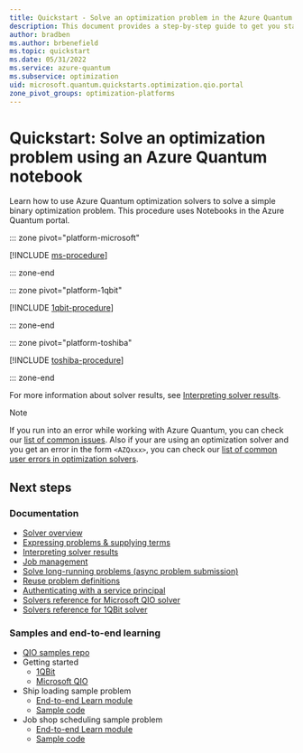 ```yaml
---
title: Quickstart - Solve an optimization problem in the Azure Quantum portal
description: This document provides a step-by-step guide to get you started with optimization in the Azure Quantum portal
author: bradben
ms.author: brbenefield
ms.topic: quickstart
ms.date: 05/31/2022
ms.service: azure-quantum
ms.subservice: optimization
uid: microsoft.quantum.quickstarts.optimization.qio.portal
zone_pivot_groups: optimization-platforms
---
```


# Quickstart: Solve an optimization problem using an Azure Quantum notebook

Learn how to use Azure Quantum optimization solvers to solve a simple binary optimization problem. This procedure uses Notebooks in the Azure Quantum portal. 

::: zone pivot="platform-microsoft"

[!INCLUDE [ms-procedure](includes/quickstart-qio-include-ms-portal.md)]

::: zone-end

::: zone pivot="platform-1qbit"

[!INCLUDE [1qbit-procedure](includes/quickstart-qio-include-1qbit-portal.md)]

::: zone-end

::: zone pivot="platform-toshiba"

[!INCLUDE [toshiba-procedure](includes/quickstart-qio-include-toshiba-portal.md)]

::: zone-end

For more information about solver results, see [Interpreting solver results](xref:microsoft.quantum.optimization.understand-solver-results).

> [!NOTE]
> If you run into an error while working with Azure Quantum, you can check our [list of common issues](xref:microsoft.quantum.azure.common-issues). Also if your are using an optimization solver and you get an error in the form `<AZQxxx>`, you can check our [list of common user errors in optimization solvers](xref:microsoft.quantum.optimization.troubleshooting).

## Next steps

### Documentation

- [Solver overview](xref:microsoft.quantum.reference.qio-target-list)
- [Expressing problems & supplying terms](xref:microsoft.quantum.optimization.express-problem)
- [Interpreting solver results](xref:microsoft.quantum.optimization.understand-solver-results)
- [Job management](xref:microsoft.quantum.optimization.job-management)
- [Solve long-running problems (async problem submission)](xref:microsoft.quantum.optimization.solve-long-running-problems)
- [Reuse problem definitions](xref:microsoft.quantum.optimization.reuse-problem-definitions)
- [Authenticating with a service principal](xref:microsoft.quantum.optimization.authenticate-service-principal)
- [Solvers reference for Microsoft QIO solver](xref:microsoft.quantum.optimization.providers.microsoft.qio)
- [Solvers reference for 1QBit solver](xref:microsoft.quantum.providers.optimization.1qbit)

### Samples and end-to-end learning

- [QIO samples repo](https://github.com/microsoft/qio-samples/)
- Getting started
  - [1QBit](https://github.com/microsoft/qio-samples/tree/main/samples/getting-started/1qbit)
  - [Microsoft QIO](https://github.com/microsoft/qio-samples/tree/main/samples/getting-started/microsoft-qio/)
- Ship loading sample problem
  - [End-to-end Learn module](/learn/modules/solve-quantum-inspired-optimization-problems/)
  - [Sample code](https://github.com/microsoft/qio-samples/tree/main/samples/ship-loading/)
- Job shop scheduling sample problem
  - [End-to-end Learn module](/learn/modules/solve-job-shop-optimization-azure-quantum/)
  - [Sample code](https://github.com/microsoft/qio-samples/tree/main/samples/job-shop-scheduling/)
